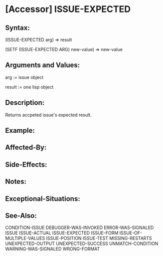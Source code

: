 # [Accessor] ISSUE-EXPECTED

## Syntax:

(ISSUE-EXPECTED arg) => result

(SETF (ISSUE-EXPECTED ARG) new-value) => new-value

## Arguments and Values:

arg := issue object

result := one lisp object

## Description:
Returns accpeted issue's expected result.

## Example:

## Affected-By:

## Side-Effects:

## Notes:

## Exceptional-Situations:

## See-Also:

CONDITION-ISSUE
DEBUGGER-WAS-INVOKED
ERROR-WAS-SIGNALED
ISSUE
ISSUE-ACTUAL
ISSUE-EXPECTED
ISSUE-FORM
ISSUE-OF-MULTIPLE-VALUES
ISSUE-POSITION
ISSUE-TEST
MISSING-RESTARTS
UNEXPECTED-OUTPUT
UNEXPECTED-SUCCESS
UNMATCH-CONDITION
WARNING-WAS-SIGNALED
WRONG-FORMAT
